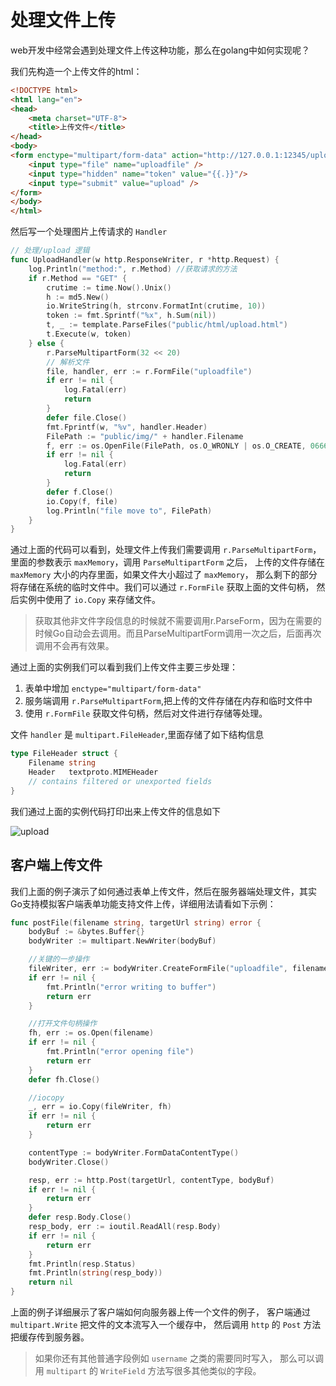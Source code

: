 # 处理文件上传

web开发中经常会遇到处理文件上传这种功能，那么在golang中如何实现呢？

我们先构造一个上传文件的html：

```html
<!DOCTYPE html>
<html lang="en">
<head>
    <meta charset="UTF-8">
    <title>上传文件</title>
</head>
<body>
<form enctype="multipart/form-data" action="http://127.0.0.1:12345/upload" method="post">
    <input type="file" name="uploadfile" />
    <input type="hidden" name="token" value="{{.}}"/>
    <input type="submit" value="upload" />
</form>
</body>
</html>
```

然后写一个处理图片上传请求的 `Handler`

```go
// 处理/upload 逻辑
func UploadHandler(w http.ResponseWriter, r *http.Request) {
	log.Println("method:", r.Method) //获取请求的方法
	if r.Method == "GET" {
		crutime := time.Now().Unix()
		h := md5.New()
		io.WriteString(h, strconv.FormatInt(crutime, 10))
		token := fmt.Sprintf("%x", h.Sum(nil))
		t, _ := template.ParseFiles("public/html/upload.html")
		t.Execute(w, token)
	} else {
		r.ParseMultipartForm(32 << 20)
		// 解析文件
		file, handler, err := r.FormFile("uploadfile")
		if err != nil {
			log.Fatal(err)
			return
		}
		defer file.Close()
		fmt.Fprintf(w, "%v", handler.Header)
		FilePath := "public/img/" + handler.Filename
		f, err := os.OpenFile(FilePath, os.O_WRONLY | os.O_CREATE, 0666)
		if err != nil {
			log.Fatal(err)
			return
		}
		defer f.Close()
		io.Copy(f, file)
		log.Println("file move to", FilePath)
	}
}
```

通过上面的代码可以看到，处理文件上传我们需要调用 `r.ParseMultipartForm`，
里面的参数表示 `maxMemory`，调用 `ParseMultipartForm` 之后，
上传的文件存储在 `maxMemory` 大小的内存里面，如果文件大小超过了 `maxMemory`，
那么剩下的部分将存储在系统的临时文件中。我们可以通过 `r.FormFile` 获取上面的文件句柄，
然后实例中使用了 `io.Copy` 来存储文件。

> 获取其他非文件字段信息的时候就不需要调用r.ParseForm，因为在需要的时候Go自动会去调用。而且ParseMultipartForm调用一次之后，后面再次调用不会再有效果。

通过上面的实例我们可以看到我们上传文件主要三步处理：

1. 表单中增加 `enctype="multipart/form-data"`
2. 服务端调用 `r.ParseMultipartForm`,把上传的文件存储在内存和临时文件中
3. 使用 `r.FormFile` 获取文件句柄，然后对文件进行存储等处理。

文件 `handler` 是 `multipart.FileHeader`,里面存储了如下结构信息

```go
type FileHeader struct {
    Filename string
    Header   textproto.MIMEHeader
    // contains filtered or unexported fields
}
```

我们通过上面的实例代码打印出来上传文件的信息如下

![upload](https://ooo.0o0.ooo/2017/04/03/58e26e4f6e68e.png)

## 客户端上传文件

我们上面的例子演示了如何通过表单上传文件，然后在服务器端处理文件，其实Go支持模拟客户端表单功能支持文件上传，详细用法请看如下示例：

```go
func postFile(filename string, targetUrl string) error {
	bodyBuf := &bytes.Buffer{}
	bodyWriter := multipart.NewWriter(bodyBuf)

	//关键的一步操作
	fileWriter, err := bodyWriter.CreateFormFile("uploadfile", filename)
	if err != nil {
		fmt.Println("error writing to buffer")
		return err
	}

	//打开文件句柄操作
	fh, err := os.Open(filename)
	if err != nil {
		fmt.Println("error opening file")
		return err
	}
	defer fh.Close()

	//iocopy
	_, err = io.Copy(fileWriter, fh)
	if err != nil {
		return err
	}

	contentType := bodyWriter.FormDataContentType()
	bodyWriter.Close()

	resp, err := http.Post(targetUrl, contentType, bodyBuf)
	if err != nil {
		return err
	}
	defer resp.Body.Close()
	resp_body, err := ioutil.ReadAll(resp.Body)
	if err != nil {
		return err
	}
	fmt.Println(resp.Status)
	fmt.Println(string(resp_body))
	return nil
}
```

上面的例子详细展示了客户端如何向服务器上传一个文件的例子，
客户端通过 `multipart.Write` 把文件的文本流写入一个缓存中，
然后调用 `http` 的 `Post` 方法把缓存传到服务器。

> 如果你还有其他普通字段例如 `username` 之类的需要同时写入，
> 那么可以调用 `multipart` 的 `WriteField` 方法写很多其他类似的字段。
